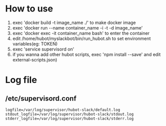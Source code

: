 # How to use

1. exec 'docker build -t image_name ./' to make docker image
2. exec 'docker run --name container_name -i -t -d image_name'
3. exec 'docker exec -it container_name bash' to enter the container
4. edit /home/hubot/myslackbot/bin/run_hubot.sh to set environment variables(eg: TOKEN)
5. exec 'service supervisord on'
6. if you wanna add other hubot scripts, exec 'npm install <scripts> --save' and edit external-scripts.json)

# Log file

## /etc/supervisord.conf

```
logfile=/var/log/supervisor/hubot-slack/default.log
stdout_logfile=/var/log/supervisor/hubot-slack/stdout.log
stderr_logfile=/var/log/supervisor/hubot-slack/stderr.log
```
